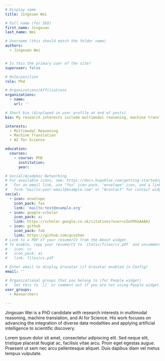```yaml
---
# Display name
title: Jingxuan Wei 

# Full name (for SEO)
first_name: Jingxuan
last_name: Wei

# Username (this should match the folder name)
authors:
  - Jingxuan Wei 


# Is this the primary user of the site?
superuser: false

# Role/position
role: Phd

# Organizations/Affiliations
organizations:
  - name: 
    url: ''

# Short bio (displayed in user profile at end of posts)
bio: My research interests include multimodal reasoning, machine translation, and AI for Science.

interests:
  - Multimodal Reasoning
  - Machine Translation
  - AI for Science

education:
  courses:
    - course: PhD
      institution: 
      year: 

# Social/Academic Networking
# For available icons, see: https://docs.hugoblox.com/getting-started/page-builder/#icons
#   For an email link, use "fas" icon pack, "envelope" icon, and a link in the
#   form "mailto:your-email@example.com" or "#contact" for contact widget.
social:
  - icon: envelope
    icon_pack: fas
    link: 'mailto:test@example.org'
  - icon: google-scholar
    icon_pack: ai
    link: https://scholar.google.co.uk/citations?user=sIwtMXoAAAAJ
  - icon: github
    icon_pack: fab
    link: https://github.com/gcushen
# Link to a PDF of your resume/CV from the About widget.
# To enable, copy your resume/CV to `static/files/cv.pdf` and uncomment the lines below.
# - icon: cv
#   icon_pack: ai
#   link: files/cv.pdf

# Enter email to display Gravatar (if Gravatar enabled in Config)
email: ''

# Organizational groups that you belong to (for People widget)
#   Set this to `[]` or comment out if you are not using People widget.
user_groups:
  - Researchers
  
---
```


Jingxuan Wei  is a PhD candidate with research interests in multimodal reasoning, machine translation, and AI for Science. His work focuses on advancing the integration of diverse data modalities and applying artificial intelligence to scientific discovery.

Lorem ipsum dolor sit amet, consectetur adipiscing elit. Sed neque elit, tristique placerat feugiat ac, facilisis vitae arcu. Proin eget egestas augue. Praesent ut sem nec arcu pellentesque aliquet. Duis dapibus diam vel metus tempus vulputate.